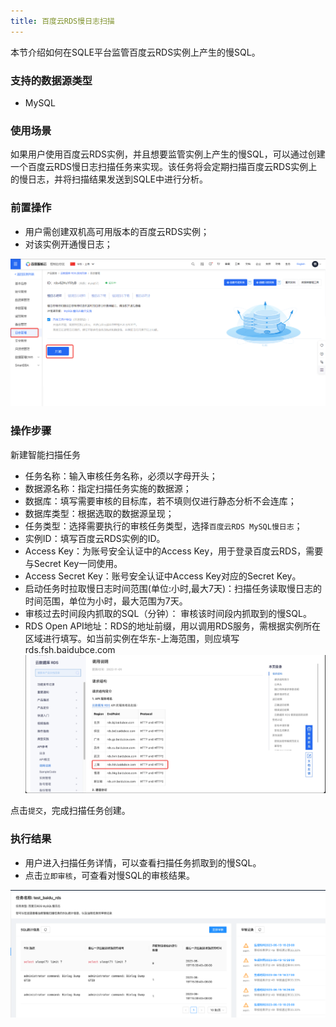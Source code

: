 ```yaml
---
title: 百度云RDS慢日志扫描
---
```

本节介绍如何在SQLE平台监管百度云RDS实例上产生的慢SQL。

### 支持的数据源类型
* MySQL

### 使用场景
如果用户使用百度云RDS实例，并且想要监管实例上产生的慢SQL，可以通过创建一个百度云RDS慢日志扫描任务来实现。该任务将会定期扫描百度云RDS实例上的慢日志，并将扫描结果发送到SQLE中进行分析。

### 前置操作
* 用户需创建双机高可用版本的百度云RDS实例；
* 对该实例开通慢日志；

![baiduyunrds](img/baiduyunrds.png)

### 操作步骤
新建智能扫描任务

* 任务名称：输入审核任务名称，必须以字母开头；
* 数据源名称：指定扫描任务实施的数据源；
* 数据库：填写需要审核的目标库，若不填则仅进行静态分析不会连库；
* 数据库类型：根据选取的数据源呈现；
* 任务类型：选择需要执行的审核任务类型，选择`百度云RDS MySQL慢日志`；
* 实例ID：填写百度云RDS实例的ID。
* Access Key：为账号安全认证中的Access Key，用于登录百度云RDS，需要与Secret Key一同使用。
* Access Secret Key：账号安全认证中Access Key对应的Secret Key。
* 启动任务时拉取慢日志时间范围(单位:小时,最大7天)：扫描任务读取慢日志的时间范围，单位为小时，最大范围为7天。
* 审核过去时间段内抓取的SQL（分钟）： 审核该时间段内抓取到的慢SQL。
* RDS Open API地址：RDS的地址前缀，用以调用RDS服务，需根据实例所在区域进行填写。如当前实例在华东-上海范围，则应填写rds.fsh.baidubce.com
![baiduyunrdsurl](img/baiduyunrdsurl.png)

点击`提交`，完成扫描任务创建。

### 执行结果
* 用户进入扫描任务详情，可以查看扫描任务抓取到的慢SQL。
* 点击`立即审核`，可查看对慢SQL的审核结果。

![baiduyunrdsaudit](img/baiduyunrdsaudit.png)